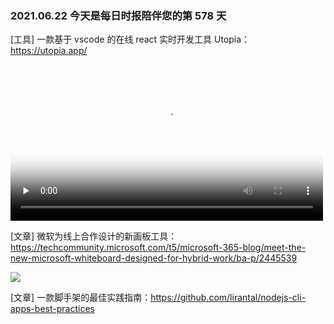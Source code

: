 ### 2021.06.22 今天是每日时报陪伴您的第 578 天

[工具] 一款基于 vscode 的在线 react 实时开发工具 Utopia：<https://utopia.app/>

<video id="video" controls="" preload="none" width="500" poster="//img-prod-cms-rt-microsoft-com.akamaized.net/cms/api/am/imageFileData/RE2Fp9R?ver=3391">
  <source id="mp4" autoplay src="https://archipelago.utopia.app/speedrun-text.mp4" type="video/mp4">
</video>

[文章] 微软为线上合作设计的新画板工具：<https://techcommunity.microsoft.com/t5/microsoft-365-blog/meet-the-new-microsoft-whiteboard-designed-for-hybrid-work/ba-p/2445539>

![](https://techcommunity.microsoft.com/t5/microsoft-365-blog/meet-the-new-microsoft-whiteboard-designed-for-hybrid-work/ba-p/2445539)

[文章] 一款脚手架的最佳实践指南：<https://github.com/lirantal/nodejs-cli-apps-best-practices>

